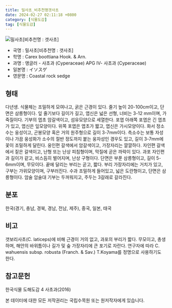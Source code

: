 ```yaml
---
title: 밀사초_비추천명갯사초
date: 2024-02-27 02:11:18 +0800
category: [식물도감]
tag: [식물도감]
---
```




![밀사초[비추천명 : 갯사초]](/fileUpload/plants/basic/Cyperaceae/Carex/4860/4860_1_th2.jpg)
- 국명 : 밀사초[비추천명 : 갯사초]
- 학명 : Carex boottiana Hook. & Arn.
- 과명 : 앵글러 - 사초과 (Cyperaceae) APG Ⅳ- 사초과 (Cyperaceae)
- 일본명 : イソスゲ
- 영문명 : Coastal rock sedge


## 형태
다년생. 식물체는 조밀하게 모여나고, 굵은 근경이 있다. 줄기 높이 20-100cm이고, 단면은 삼릉형이다. 잎 줄기보다 길이가 길고, 엽신은 넓은 선형, 너비는 3-12 mm이며, 가죽질이다. 기부의 엽초 암갈색이고, 섬유모양으로 세열한다. 포엽 아래쪽 포엽은 긴 엽초가 있고, 엽신은 잎모양이다. 위쪽 포엽은 엽초가 짧고, 엽신은 가시모양이다. 화서 정소수는 웅성이고, 곤봉모양 혹은 거의 원주형으로 길이 3-7mm이다. 측소수는 보통 자성이나 가끔 웅성화가 소수의 절반 정도까지 붙는 웅자성인 경우도 있고, 길이 3-7mm에 꽃이 조밀하게 달린다. 웅인편 갈색에서 암갈색이고, 가장자리는 깔깔하다. 자인편 갈색에서 짙은 갈색이고, 난형 또는 난상 피침형이며, 막질에 곧은 까락이 있다. 과포 자인편과 길이가 같고, 비스듬히 벌어지며, 난상 구형이다. 단면은 부푼 삼릉형이고, 길이 5-6mm이며, 무모이다. 끝에 달리는 부리는 곧고, 짧다. 부리 가장자리에는 거치가 있고, 구부는 가위모양이며, 구부러진다. 수과 조밀하게 들어있고, 넓은 도란형이고, 단면은 삼릉형이다. 암술 암술대 기부는 두꺼워지고, 주두는 3갈래로 갈라진다.
## 분포
한국(경기, 충남, 경북, 경남, 전남, 제주), 중국, 일본, 태국
## 비고
갯보리사초(C. laticeps)에 비해 근경이 거의 없고, 과포의 부리가 짧다. 무모이고, 총생하며, 해안의 바위틈이나 길가 및 숲 가장자리에 큰 포기로 자란다. 연구자에 따라 C. wahuensis subsp. robusta (Franch. & Sav.) T.Koyama를 정명으로 사용하기도 한다.
## 참고문헌
한국식물 도해도감 4 사초과(2016)






본 데이터에 대한 모든 저작권리는 국립수목원 또는 원저작자에게 있습니다.
